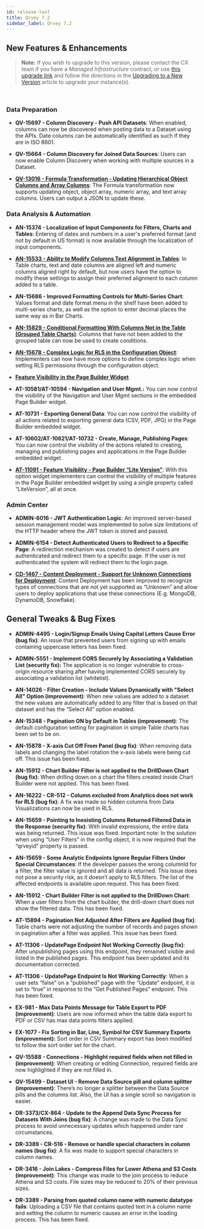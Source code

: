 ```yaml
---
id: release-last
title: Qrvey 7.2
sidebar_label: Qrvey 7.2
---
```

<div style={{textAlign: "justify"}}>

## New Features & Enhancements
 
>**Note:** If you wish to upgrade to this version, please contact the CX team if you have a *Managed Infrastructure* contract, or use <a href="https://qrvey-autodeployapp.s3.amazonaws.com/autodeployappCloudformation-enterprise-7.2.json" target="_blank">this upgrade link</a> and follow the directions in the <a href="/docs/get-started/upgrading-new-version" target="_blank">Upgrading to a New Version</a> article to upgrade your instance(s). 
<br/>
 
### Data Preparation
 
* <strong>QV-15697 - Column Discovery - Push API Datasets</strong>: When enabled, columns can now be discovered when posting data to a Dataset using the APIs. Date columns can be automatically identified as such if they are in ISO 8601.
 
* <strong>QV-15664 - Column Discovery for Joined Data Sources</strong>: Users can now enable Column Discovery when working with multiple sources in a Dataset.
 
 
* <a href="/docs/ui-docs/datasets/transformations" target="_blank"><strong>QV-13016 - Formula Transformation - Updating Hierarchical Object Columns and Array Columns</strong></a>: The Formula transformation now supports updating object, object array, numeric array, and text array columns. Users can output a JSON to update these.
 
 
 
### Data Analysis & Automation
 
 
* <strong>AN-15374 - Localization of Input Components for Filters, Charts and Tables</strong>: Entering of dates and numbers in a user's preferred format (and not by default in US format) is now available through the localization of input components.
 
 
* <a href="/docs/ui-docs/dataviews/chart-types/table" target="_blank"><strong>AN-15533 - Ability to Modify Columns Text Alignment in Tables</strong></a>: In Table charts, text and date columns are aligned left and numeric columns aligned right by default, but now users have the option to modify these settings to assign their preferred alignment to each column added to a table.
 
 
* <strong>AN-15686 - Improved Formatting Controls for Multi-Series Chart</strong>: Values format and date format menu in the shelf have been added to multi-series charts, as well as the option to enter decimal places the same way as in Bar Charts.
 
 
* <a href="/docs/ui-docs/dataviews/chart-types/table" target="_blank"><strong>AN-15829 - Conditional Formatting With Columns Not in the Table (Grouped Table Charts)</strong></a>: Columns that have not been added to the grouped table can now be used to create conditions.
 
 
* <a href="/docs/admin/record-level-security" target="_blank"> <strong>AN-15678 - Complex Logic for RLS in the Configuration Object</strong></a>: Implementers can now have more options to define complex logic when setting RLS permissions through the configuration object.
 
* <a href="/docs/embedding/widgets/app-building/widget-page-builder" target="_blank"><strong>Feature Visibility in the Page Builder Widget</strong></a>
* <strong>AT-10581/AT-10594 - Navigation and User Mgmt.:</strong> You can now control the visibility of the Navigation and User Mgmt sections in the embedded Page Builder widget.
* <strong>AT-10731 - Exporting General Data</strong>: You can now control the visibility of all actions related to exporting general data (CSV, PDF, JPG) in the Page Builder embedded widget.
* <strong>AT-10602/AT-10621/AT-10732 - Create, Manage, Publishing Pages</strong>: You can now control the visibility of the actions related to creating, managing and publishing pages and applications in the Page Builder embedded widget.
 
 
* <a href="/docs/embedding/widgets/app-building/widget-page-builder" target="_blank"><strong>AT-11091 - Feature Visibility - Page Builder “Lite Version”</strong></a>: With this option widget implementers can control the visibility of multiple features in the Page Builder embedded widget by using a single property called “LiteVersion”, all at once.
 
 
### Admin Center
 
* <strong>ADMIN-6016 - JWT Authentication Logic</strong>: An improved server-based session management model was implemented to solve size limitations of the HTTP header where the JWT token is stored and passed.
 
 
* <strong>ADMIN-6154 - Detect Authenticated Users to Redirect to a Specific Page</strong>: A redirection mechanism was created to detect if users are authenticated and redirect them to a specific page. If the user is not authenticated the system will redirect them to the login page.
 
 
* <a href="/docs/admin/content-deployment/definitions" target="_blank"><strong>CD-1467 - Content Deployment - Support for Unknown Connections for Deployment</strong></a>: Content Deployment has been improved to recognize types of connections that are not yet supported as “Unknown” and allow users to deploy applications that use these connections (E.g. MongoDB, DynamoDB, Snowflake).
## General Tweaks & Bug Fixes
 
* <strong>ADMIN-4495 - Login/Signup Emails Using Capital Letters Cause Error (bug fix)</strong>: An issue that prevented users from signing up with emails containing uppercase letters has been fixed.
 
 
* <strong>ADMIN-5551 - Implement CORS Securely by Associating a Validation List (security fix):</strong> The application is no longer vulnerable to cross-origin resource sharing after having implemented CORS securely by associating a validation list (whitelist).
 
 
* <strong>AN-14026 - Filter Creation - Include Values Dynamically with "Select All" Option (improvement)</strong>: When new values are added to a dataset the new values are automatically added to any filter that is based on that dataset and has the “Select All” option enabled.
 
* <strong>AN-15348 - Pagination ON by Default in Tables (improvement)</strong>: The default configuration setting for pagination in simple Table charts has been set to be on. 
 
 
* <strong>AN-15878 - X-axis Cut Off From Panel (bug fix)</strong>: When removing data labels and changing the label rotation the x-axis labels were being cut off. This issue has been fixed.
 
 
* <strong>AN-15912 - Chart Builder Filter is not applied to the DrillDown Chart (bug fix)</strong>: When drilling down on a chart the filters created inside Chart Builder were not applied. This has been fixed.
 
* <strong>AN-16222 - CR-512 - Column excluded from Analytics does not work for RLS (bug fix)</strong>: A fix was made so hidden columns from Data Visualizations can now be used in RLS.
 
 
* <strong>AN-15659 - Pointing to Inexisting Columns Returned Filtered Data in the Response (security fix)</strong>: With invalid expressions, the entire data was being returned. This issue was fixed. Important note: In the solution when using “User Filters” in the config object, it is now required that the “qrveyid” property is passed. 
 
* <strong>AN-15659 - Some Analytic Endpoints Ignore Regular Filters Under Special Circumstances</strong>: If the developer passes the wrong columnId for a filter, the filter value is ignored and all data is returned. This issue does not pose a security risk, as it doesn’t apply to RLS filters. The list of the affected endpoints is available upon request. This has been fixed.
 
* <strong>AN-15912 - Chart Builder Filter is not applied to the DrillDown Chart</strong>: When a user filters from the chart builder, the drill-down chart does not show the filtered data. This has been fixed.
 
 
* <strong>AT-15894 - Pagination Not Adjusted After Filters are Applied (bug fix)</strong>: Table charts were not adjusting the number of records and pages shown in pagination after a filter was applied. This issue has been fixed.
 
 
* <strong>AT-11306 - UpdatePage Endpoint Not Working Correctly (bug fix)</strong>: After unpublishing pages using this endpoint, they remained visible and listed in the published pages. This endpoint has been updated and its documentation corrected.
 
* <strong>AT-11306 - UpdatePage Endpoint Is Not Working Correctly</strong>: When a user sets “false” on a “published” page with the “Update” endpoint, it is set to “true” in response to the “Get Published Pages” endpoint. This has been fixed.
 
* <strong>EX-981 - Max Data Points Message for Table Export to PDF (improvement)</strong>: Users are now informed when the table data export to PDF or CSV has max data points filters applied.
 
 
* <strong>EX-1077 - Fix Sorting in Bar, Line, Symbol for CSV Summary Exports (improvement):</strong> Sort order in CSV Summary export has been modified to follow the sort order set for the chart.
 
 
* <strong>QV-15588 - Connections - Highlight required fields when not filled in (improvement)</strong>: When creating or editing Connection, required fields are now highlighted if they are not filled in.
 
* <strong>QV-15499 - Dataset UI - Remove Data Source pill and column splitter (improvement)</strong>: There’s no longer a splitter between the Data Source pills and the columns list. Also, the UI has a single scroll so navigation is easier.
 
* <strong>DR-3373/CX-864 - Update to the Append Data Sync Process for Datasets With Joins (bug fix)</strong>: A change was made to the Data Sync process to avoid unnecessary updates which happened under rare circumstances.
 
* <strong>DR-3389 - CR-516 - Remove or handle special characters in column names (bug fix)</strong>: A fix was made to support special characters in column names.
 
* <strong>DR-3416 - Join Lakes - Compress Files for Lower Athena and S3 Costs (improvement)</strong>: This change was made to the join process to reduce Athena and S3 costs. File sizes may be reduced to 20% of their previous sizes.
 
* <strong>DR-3389 - Parsing from quoted column name with numeric datatype fails</strong>: Uploading a CSV file that contains quoted text in a column name and setting the column to numeric causes an error in the loading process. This has been fixed.
 
</div>
